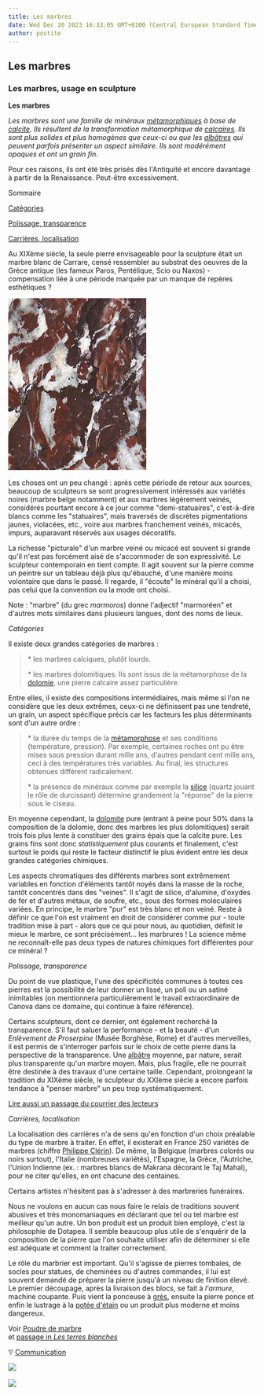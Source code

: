 ```yaml
---
title: Les marbres
date: Wed Dec 20 2023 16:33:05 GMT+0100 (Central European Standard Time)
author: postite
---
```


## Les marbres
### Les marbres, usage en sculpture
 **Les marbres**

_Les marbres sont une famille de minéraux [métamorphiques](metamorphiques.html) à base de [calcite](calcite.html). Ils résultent de la transformation métamorphique de [calcaires](calcaires.html). Ils sont plus solides et plus homogènes que ceux-ci ou que les [albâtres](albatres.html) qui peuvent parfois présenter un aspect similaire. Ils sont modérément opaques et ont un grain fin._

Pour ces raisons, ils ont été très prisés dès l'Antiquité et encore davantage à partir de la Renaissance. Peut-être excessivement.

Sommaire

[Catégories](marbres.html#categories)

[Polissage, transparence](marbres.html#polissagetransparence)

[Carrières, localisation](marbres.html#carriereslocalisation)

Au XIXème siècle, la seule pierre envisageable pour la sculpture était un marbre blanc de Carrare, censé ressembler au substrat des oeuvres de la Grèce antique (les fameux Paros, Pentélique, Scio ou Naxos) - compensation liée à une période marquée par un manque de repères esthétiques ?

![](images/marbre.jpg)

Les choses ont un peu changé : après cette période de retour aux sources, beaucoup de sculpteurs se sont progressivement intéressés aux variétés noires (marbre belge notamment) et aux marbres légèrement veinés, considérés pourtant encore à ce jour comme "demi-statuaires", c'est-à-dire blancs comme les "statuaires", mais traversés de discrètes pigmentations jaunes, violacées, etc., voire aux marbres franchement veinés, micacés, impurs, auparavant réservés aux usages décoratifs.

La richesse "picturale" d'un marbre veiné ou micacé est souvent si grande qu'il n'est pas forcément aisé de s'accommoder de son expressivité. Le sculpteur contemporain en tient compte. Il agit souvent sur la pierre comme un peintre sur un tableau déjà plus qu'ébauché, d'une manière moins volontaire que dans le passé. Il regarde, il "écoute" le minéral qu'il a choisi, pas celui que la convention ou la mode ont choisi.

Note : "marbre" (du grec _marmoros_) donne l'adjectif "marmoréen" et d'autres mots similaires dans plusieurs langues, dont des noms de lieux.

_Catégories_

Il existe deux grandes catégories de marbres :

> \* les marbres calciques, plutôt lourds.
> 
> \* les marbres dolomitiques. Ils sont issus de la métamorphose de la [dolomie](dolomite.html), une pierre calcaire assez particulière.

Entre elles, il existe des compositions intermédiaires, mais même si l'on ne considère que les deux extrêmes, ceux-ci ne définissent pas une tendreté, un grain, un aspect spécifique précis car les facteurs les plus déterminants sont d'un autre ordre :

> \* la durée du temps de la [métamorphose](metamorphiques.html#cyclemetamorphique) et ses conditions (température, pression). Par exemple, certaines roches ont pu être mises sous pression durant mille ans, d'autres pendant cent mille ans, ceci à des températures très variables. Au final, les structures obtenues différent radicalement.
> 
> \* la présence de minéraux comme par exemple la [silice](silice.html) (quartz jouant le rôle de durcissant) détermine grandement la "réponse" de la pierre sous le ciseau.

En moyenne cependant, la [dolomite](dolomite.html) pure (entrant à peine pour 50% dans la composition de la dolomie, donc des marbres les plus dolomitiques) serait trois fois plus lente à constituer des grains épais que la calcite pure. Les grains fins sont donc _statistiquement_ plus courants et finalement, c'est surtout le poids qui reste le facteur distinctif le plus évident entre les deux grandes catégories chimiques.

Les aspects chromatiques des différents marbres sont extrêmement variables en fonction d'éléments tantôt noyés dans la masse de la roche, tantôt concentrés dans des "veines". Il s'agit de silice, d'alumine, d'oxydes de fer et d'autres métaux, de soufre, etc., sous des formes moléculaires variées. En principe, le marbre "pur" est très blanc et non veiné. Reste à définir ce que l'on est vraiment en droit de considérer comme pur - toute tradition mise à part - alors que ce qui pour nous, au quotidien, définit le mieux le marbre, ce sont précisément... les marbrures ! La science même ne reconnaît-elle pas deux types de natures chimiques fort différentes pour ce minéral ?

_Polissage, transparence_

Du point de vue plastique, l'une des spécificités communes à toutes ces pierres est la possibilité de leur donner un lissé, un poli ou un satiné inimitables (on mentionnera particulièrement le travail extraordinaire de Canova dans ce domaine, qui continue à faire référence).

Certains sculpteurs, dont ce dernier, ont également recherché la transparence. S'il faut saluer la performance - et la beauté - d'un _Enlèvement de Proserpine_ (Musée Borghèse, Rome) et d'autres merveilles, il est permis de s'interroger parfois sur le choix de cette pierre dans la perspective de la transparence. Une [albâtre](albatres.html) moyenne, par nature, serait plus transparente qu'un marbre moyen. Mais, plus fragile, elle ne pourrait être destinée à des travaux d'une certaine taille. Cependant, prolongeant la tradition du XIXème siècle, le sculpteur du XXIème siècle a encore parfois tendance à "penser marbre" un peu trop systématiquement.

[Lire aussi un passage du courrier des lecteurs](courrierdeslecteurs2010a060.html#20100207dm)

_Carrières, localisation_

La localisation des carrières n'a de sens qu'en fonction d'un choix préalable du type de marbre à traiter. En effet, il existerait en France 250 variétés de marbres (chiffre [Philippe Clérin](livres.html#philippeclerin)). De même, la Belgique (marbres colorés ou noirs surtout), l'Italie (nombreuses variétés), l'Espagne, la Grèce, l'Autriche, l'Union Indienne (ex. : marbres blancs de Makrana décorant le Taj Mahal), pour ne citer qu'elles, en ont chacune des centaines.

Certains artistes n'hésitent pas à s'adresser à des marbreries funéraires.

Nous ne voulons en aucun cas nous faire le relais de traditions souvent abusives et très monomaniaques en déclarant que tel ou tel marbre est meilleur qu'un autre. Un bon produit est un produit bien employé, c'est la philosophie de Dotapea. Il semble beaucoup plus utile de s'enquérir de la composition de la pierre que l'on souhaite utiliser afin de déterminer si elle est adéquate et comment la traiter correctement.

Le rôle du marbrier est important. Qu'il s'agisse de pierres tombales, de socles pour statues, de cheminées ou d'autres commandes, il lui est souvent demandé de préparer la pierre jusqu'à un niveau de finition élevé. Le premier découpage, après la livraison des blocs, se fait à _l'armure_, machine coupante. Puis vient la ponceuse à [grès](gres.html#abrasifs), ensuite la pierre ponce et enfin le lustrage à la [potée d'étain](poteedetain.html) ou un produit plus moderne et moins dangereux.

Voir [Poudre de marbre](chargesincolores.html#lapoudredemarbre)  
et [passage in _Les terres blanches_](terresblanches.html#craiemarbre)



![](images/flechebas.gif) [Communication](http://www.artrealite.com/annonceurs.htm) 

[![](https://cbonvin.fr/sites/regie.artrealite.com/visuels/campagne1.png)](index-2.html#20131014)

![](https://cbonvin.fr/sites/regie.artrealite.com/visuels/campagne2.png)